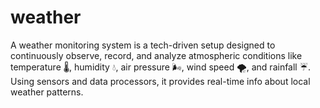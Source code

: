 # weather
A weather monitoring system is a tech-driven setup designed to continuously observe, record, and analyze atmospheric conditions like temperature 🌡️, humidity 💧, air pressure 🌬️, wind speed 🌪️, and rainfall ☔. Using sensors and data processors, it provides real-time info about local weather patterns.